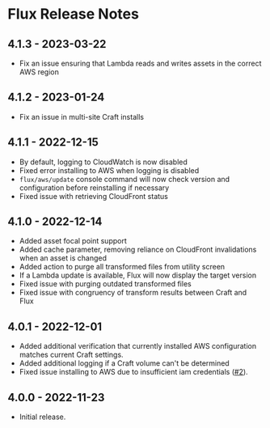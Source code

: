 # Flux Release Notes

## 4.1.3 - 2023-03-22

- Fix an issue ensuring that Lambda reads and writes assets in the correct AWS region

## 4.1.2 - 2023-01-24

- Fix an issue in multi-site Craft installs

## 4.1.1 - 2022-12-15

- By default, logging to CloudWatch is now disabled
- Fixed error installing to AWS when logging is disabled
- `flux/aws/update` console command will now check version and configuration before reinstalling if necessary
- Fixed issue with retrieving CloudFront status

## 4.1.0 - 2022-12-14

- Added asset focal point support
- Added cache parameter, removing reliance on CloudFront invalidations when an asset is changed
- Added action to purge all transformed files from utility screen
- If a Lambda update is available, Flux will now display the target version
- Fixed issue with purging outdated transformed files
- Fixed issue with congruency of transform results between Craft and Flux

## 4.0.1 - 2022-12-01

- Added additional verification that currently installed AWS configuration matches current Craft settings.
- Added additional logging if a Craft volume can't be determined
- Fixed issue installing to AWS due to insufficient iam credentials ([#2](https://github.com/dyerc/craft-flux/issues/2)).

## 4.0.0 - 2022-11-23

- Initial release.
